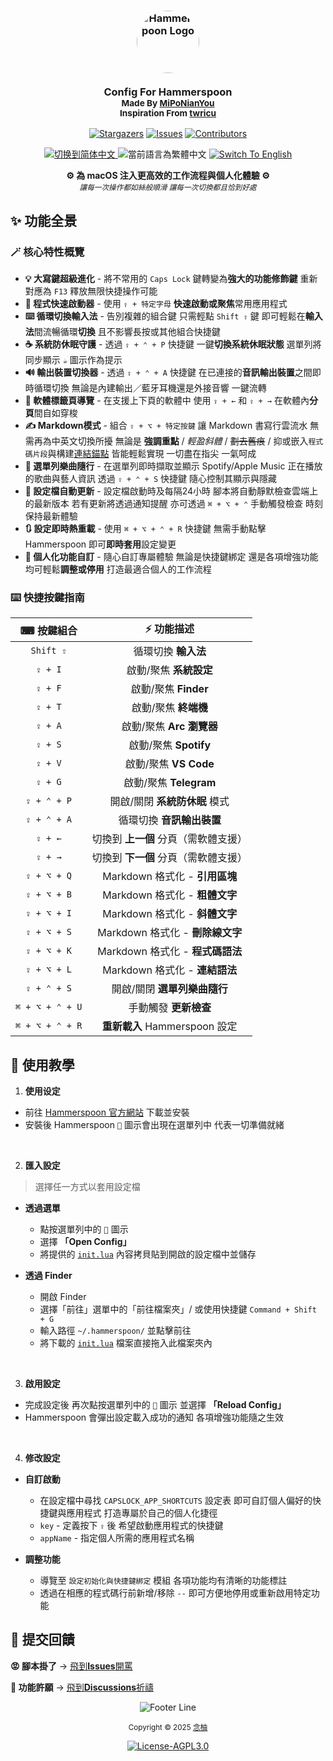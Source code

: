 <h3 align="center">
  <img src="https://avatars.githubusercontent.com/u/9214848?s=200&v=4" width="100" alt="Hammerspoon Logo" style="border-radius: 50%;"/><br/>
  <br/>
  <strong>Config For Hammerspoon</strong>
  <br/>
  <small>Made By <a href="https://github.com/MiPoNianYou/">MiPoNianYou</a></small>
  <br/>
  <small>Inspiration From <a href="https://github.com/twricu/">twricu</a></small>
</h3>

<p align="center">
  <a href="https://github.com/MiPoNianYou/macOS-Enhancer/stargazers"><img alt="Stargazers" src="https://img.shields.io/github/stars/MiPoNianYou/macOS-Enhancer?colorA=303446&colorB=babbf1&style=for-the-badge&logo=starship&logoColor=babbf1"></a>
  <a href="https://github.com/MiPoNianYou/macOS-Enhancer/issues"><img alt="Issues" src="https://img.shields.io/github/issues/MiPoNianYou/macOS-Enhancer?colorA=303446&colorB=ef9f76&style=for-the-badge&logo=bugsnag&logoColor=ef9f76"></a>
  <a href="https://github.com/MiPoNianYou/macOS-Enhancer/contributors"><img alt="Contributors" src="https://img.shields.io/github/contributors/MiPoNianYou/macOS-Enhancer?colorA=303446&colorB=a6d189&style=for-the-badge&logo=github&logoColor=a6d189"></a>
</p>

<p align="center">
  <a href="https://github.com/MiPoNianYou/macOS-Enhancer/blob/main/README.md" title="切换到简体中文">
    <img src="https://img.shields.io/badge/语言-简体中文-51576d?colorA=303446&style=for-the-badge" alt="切换到简体中文">
  </a>
  <img src="https://img.shields.io/badge/語言-繁體中文-8caaee?colorA=303446&style=for-the-badge" alt="當前語言為繁體中文">
  <a href="https://github.com/MiPoNianYou/macOS-Enhancer/blob/main/README-EN.md" title="Switch To English">
    <img src="https://img.shields.io/badge/Language-English-51576d?colorA=303446&style=for-the-badge" alt="Switch To English">
  </a>
</p>

<p align="center">
  <strong>⚙️ 為 macOS 注入更高效的工作流程與個人化體驗 ⚙️</strong>
  <br/>
  <small><i>讓每一次操作都如絲般順滑 讓每一次切換都且恰到好處</i></small>
</p>

## ✨ 功能全景

### 🪄 核心特性概覽
- **💡 大寫鍵超級進化** - 將不常用的 `Caps Lock` 鍵轉變為**強大的功能修飾鍵** 重新對應為 `F13` 釋放無限快捷操作可能
- **🚀 程式快速啟動器** - 使用 `⇪ + 特定字母` **快速啟動或聚焦**常用應用程式
- **⌨️ 循環切換輸入法** - 告別複雜的組合鍵 只需輕點 `Shift ⇧` 鍵 即可輕鬆在**輸入法**間流暢循環**切換** 且不影響長按或其他組合快捷鍵
- **☕️ 系統防休眠守護** - 透過 `⇪ + ⌃ + P` 快捷鍵 一鍵**切換系統休眠狀態** 選單列將同步顯示 `☕️` 圖示作為提示
- **🔊 輸出裝置切換器** - 透過 `⇪ + ⌃ + A` 快捷鍵 在已連接的**音訊輸出裝置**之間即時循環切換 無論是內建輸出／藍牙耳機還是外接音響 一鍵流轉
- **📑 軟體標籤頁導覽** - 在支援上下頁的軟體中 使用 `⇪ + ←` 和 `⇪ + →` 在軟體內**分頁**間自如穿梭
- **✍️ Markdown模式** - 組合 `⇪ + ⌥ + 特定按鍵` 讓 Markdown 書寫行雲流水 無需再為中英文切換所擾 無論是 **強調重點** / *輕盈斜體* / ~~劃去舊痕~~ / 抑或嵌入`程式碼片段`與構建[連結錨點]() 皆能輕鬆實現 一切盡在指尖 一氣呵成
- **🎵 選單列樂曲隨行** - 在選單列即時擷取並顯示 Spotify/Apple Music 正在播放的歌曲與藝人資訊 透過 `⇪ + ⌃ + S` 快捷鍵 隨心控制其顯示與隱藏
- **🔄 設定檔自動更新** - 設定檔啟動時及每隔24小時 腳本將自動靜默檢查雲端上的最新版本 若有更新將透過通知提醒 亦可透過 `⌘ + ⌥ + ⌃` 手動觸發檢查 時刻保持最新體驗
- **🔃 設定即時熱重載** - 使用 `⌘ + ⌥ + ⌃ + R` 快捷鍵 無需手動點擊 Hammerspoon 即可**即時套用**設定變更
- **🧰 個人化功能自訂** - 隨心自訂專屬體驗 無論是快捷鍵綁定 還是各項增強功能 均可輕鬆**調整或停用** 打造最適合個人的工作流程

### ⌨️ 快捷按鍵指南

| ⌨ 按鍵組合 | ⚡️ 功能描述 |
| :-: | :-: |
| `Shift ⇧` | 循環切換 **輸入法** |
| `⇪ + I` | 啟動/聚焦 **系統設定** |
| `⇪ + F` | 啟動/聚焦 **Finder** |
| `⇪ + T` | 啟動/聚焦 **終端機** |
| `⇪ + A` | 啟動/聚焦 **Arc 瀏覽器** |
| `⇪ + S` | 啟動/聚焦 **Spotify** |
| `⇪ + V` | 啟動/聚焦 **VS Code** |
| `⇪ + G` | 啟動/聚焦 **Telegram** |
| `⇪ + ⌃ + P` | 開啟/關閉 **系統防休眠** 模式 |
| `⇪ + ⌃ + A` | 循環切換 **音訊輸出裝置** |
| `⇪ + ←` | 切換到 **上一個** 分頁（需軟體支援） |
| `⇪ + →` | 切換到 **下一個** 分頁（需軟體支援） |
| `⇪ + ⌥ + Q` | Markdown 格式化 - **引用區塊** |
| `⇪ + ⌥ + B` | Markdown 格式化 - **粗體文字** |
| `⇪ + ⌥ + I` | Markdown 格式化 - **斜體文字** |
| `⇪ + ⌥ + S` | Markdown 格式化 - **刪除線文字** |
| `⇪ + ⌥ + K` | Markdown 格式化 - **程式碼語法** |
| `⇪ + ⌥ + L` | Markdown 格式化 - **連結語法** |
| `⇪ + ⌃ + S` | 開啟/關閉 **選單列樂曲隨行** |
| `⌘ + ⌥ + ⌃ + U` | 手動觸發 **更新檢查** |
| `⌘ + ⌥ + ⌃ + R` | **重新載入** Hammerspoon 設定 |

## 📖 使用教學

1. **使用设定**
- 前往 [Hammerspoon 官方網站](https://www.hammerspoon.org/) 下載並安裝
- 安裝後 Hammerspoon `🔨` 圖示會出現在選單列中 代表一切準備就緒

<br/>

2. **匯入設定**
> 選擇任一方式以套用設定檔

- **透過選單**
  - 點按選單列中的 `🔨` 圖示
  - 選擇 **「Open Config」**
  - 將提供的 [`init.lua`](https://github.com/MiPoNianYou/macOS-Enhancer/blob/main/init.lua) 內容拷貝貼到開啟的設定檔中並儲存

- **透過 Finder**
  - 開啟 Finder
  - 選擇「前往」選單中的「前往檔案夾」/ 或使用快捷鍵 `Command + Shift + G`
  - 輸入路徑 `~/.hammerspoon/` 並點擊前往
  - 將下載的 [`init.lua`](https://github.com/MiPoNianYou/macOS-Enhancer/blob/main/init.lua) 檔案直接拖入此檔案夾內

<br/>

3. **啟用設定**
- 完成設定後 再次點按選單列中的 `🔨` 圖示 並選擇 **「Reload Config」**
- Hammerspoon 會彈出設定載入成功的通知 各項增強功能隨之生效

<br/>

4. **修改設定**

- **自訂啟動**
  - 在設定檔中尋找 `CAPSLOCK_APP_SHORTCUTS` 設定表 即可自訂個人偏好的快捷鍵與應用程式 打造專屬於自己的個人化捷徑
  - `key` - 定義按下 `⇪` 後 希望啟動應用程式的快捷鍵
  - `appName` - 指定個人所需的應用程式名稱

- **調整功能**
  - 導覽至 `設定初始化與快捷鍵綁定` 模組 各項功能均有清晰的功能標註
  - 透過在相應的程式碼行前新增/移除 `--` 即可方便地停用或重新啟用特定功能

## 📮 提交回饋

**😡 腳本掛了** → [飛到**Issues**開罵](https://github.com/MiPoNianYou/UserScripts/issues)

**🌠 功能許願** → [飛到**Discussions**祈禱](https://github.com/MiPoNianYou/UserScripts/discussions)

<p align="center"><img src="" alt="Footer Line" /></p>

<p align="center">
  <small>Copyright © 2025 <a href="https://github.com/MiPoNianYou" target="_blank">念柚</a></small>
</p>

<p align="center">
	<a href="https://github.com/MiPoNianYou/macOS-Enhancer/blob/main/LICENSE"><img alt="License-AGPL3.0" src="https://img.shields.io/static/v1.svg?style=for-the-badge&label=License&message=AGPL-3.0&logoColor=c6d0f5&colorA=303446&colorB=babbf1"/></a>
</p>
